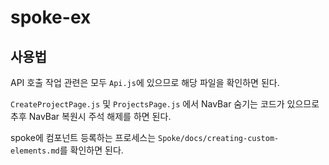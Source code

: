 # spoke-ex

## 사용법
API 호출 작업 관련은 모두 `Api.js`에 있으므로 해당 파일을 확인하면 된다.   

`CreateProjectPage.js` 및 `ProjectsPage.js` 에서 NavBar 숨기는 코드가 있으므로 추후 NavBar 복원시 주석 해제를 하면 된다.   

spoke에 컴포넌트 등록하는 프로세스는
`Spoke/docs/creating-custom-elements.md`를 확인하면 된다.   